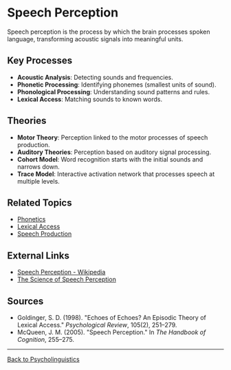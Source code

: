 # Speech Perception

Speech perception is the process by which the brain processes spoken language, transforming acoustic signals into meaningful units.

## Key Processes

- **Acoustic Analysis**: Detecting sounds and frequencies.
- **Phonetic Processing**: Identifying phonemes (smallest units of sound).
- **Phonological Processing**: Understanding sound patterns and rules.
- **Lexical Access**: Matching sounds to known words.


## Theories

- **Motor Theory**: Perception linked to the motor processes of speech production.
- **Auditory Theories**: Perception based on auditory signal processing.
- **Cohort Model**: Word recognition starts with the initial sounds and narrows down.
- **Trace Model**: Interactive activation network that processes speech at multiple levels.


## Related Topics

- [Phonetics](../../Language/Inner-Structure/Phonetics/Phonetics.md)
- [Lexical Access](Lexical-Access.md)
- [Speech Production](Speech-Production.md)

## External Links

- [Speech Perception - Wikipedia](https://en.wikipedia.org/wiki/Speech_perception)
- [The Science of Speech Perception](https://www.ncbi.nlm.nih.gov/pmc/articles/PMC2835386/)

## Sources

- Goldinger, S. D. (1998). "Echoes of Echoes? An Episodic Theory of Lexical Access." *Psychological Review*, 105(2), 251–279.
- McQueen, J. M. (2005). "Speech Perception." In *The Handbook of Cognition*, 255–275.

---

[Back to Psycholinguistics](README.md)
